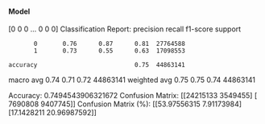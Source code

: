 #### Model
[0 0 0 ... 0 0 0]
Classification Report:
              precision    recall  f1-score   support

           0       0.76      0.87      0.81  27764588
           1       0.73      0.55      0.63  17098553

    accuracy                           0.75  44863141
   macro avg       0.74      0.71      0.72  44863141
weighted avg       0.75      0.75      0.74  44863141

Accuracy: 0.7494543906321672
Confusion Matrix:
[[24215133  3549455]
 [ 7690808  9407745]]
Confusion Matrix (%):
[[53.97556315  7.91173984]
 [17.1428211  20.96987592]]
